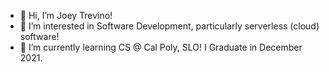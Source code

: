 - 👋 Hi, I’m Joey Trevino!
- 👀 I’m interested in Software Development, particularly serverless (cloud) software!
- 🌱 I’m currently learning CS @ Cal Poly, SLO! I Graduate in December 2021.

<!---
jrtrevino/jrtrevino is a ✨ special ✨ repository because its `README.md` (this file) appears on your GitHub profile.
You can click the Preview link to take a look at your changes.
--->
